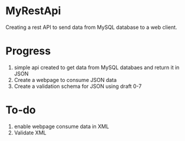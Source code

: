 # MyRestApi
Creating a rest API to send data from MySQL database to a web client.

# Progress
1. simple api created to get data from MySQL databaes and return it in JSON 
2. Create a webpage to consume JSON data
3. Create a validation schema for JSON using draft 0-7

# To-do
1. enable webpage consume data in XML
2. Validate XML
